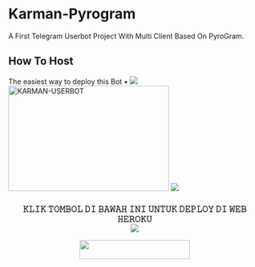 # Karman-Pyrogram
A First Telegram Userbot Project With Multi Client Based On PyroGram.


## How To Host
The easiest way to deploy this Bot
•
<img src="https://user-images.githubusercontent.com/73097560/115834477-dbab4500-a447-11eb-908a-139a6edaec5c.gif">
<a href="https://github.com/ArmanGG01/KARMAN-USERBOT"><img src="https://telegra.ph/file/c97811e33743ce755ada5.jpg" width="320" height="211" alt="  KARMAN-USERBOT" /></a>
<img src="https://user-images.githubusercontent.com/73097560/115834477-dbab4500-a447-11eb-908a-139a6edaec5c.gif">

<h3 align="center">𝙺𝙻𝙸𝙺 𝚃𝙾𝙼𝙱𝙾𝙻 𝙳𝙸 𝙱𝙰𝚆𝙰𝙷 𝙸𝙽𝙸 𝚄𝙽𝚃𝚄𝙺 𝙳𝙴𝙿𝙻𝙾𝚈 𝙳𝙸 𝚆𝙴𝙱 𝙷𝙴𝚁𝙾𝙺𝚄

      
<div>
    <a href="https://heroku.com/deploy?template=https://github.com/ArmanGG01/KARMAN-PYROGRAM"><img src="https://www.herokucdn.com/deploy/button.svg"></a>
</div>
<p align="center"><a href="https://heroku.com/deploy?template=https://github.com/ArmanGG01/PYROGRAM/tree/master"> <img src="https://img.shields.io/badge/Deploy%20Multi%20Client-black?style=for-the-badge&logo=heroku" width="220" height="38.45"/></a></p>
 
